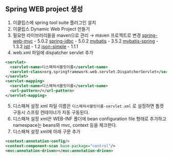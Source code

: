 ## Spring WEB project 생성
1. 이클립스에 spring tool suite 플러그인 설치
2. 이클립스 Dynamic Web Project 만들기
3. 필요한 라이브러리들을 maven으로 관리 → maven 프로젝트로 변경
[spring-web-mvc](https://mvnrepository.com/artifact/org.springframework/spring-webmvc) - 5.0.2
[spring-jdbc](https://mvnrepository.com/artifact/org.springframework/spring-jdbc) - 5.0.2
[mybatis](https://mvnrepository.com/artifact/org.mybatis/mybatis) - 3.5.2
[mybatis-spring](https://mvnrepository.com/artifact/org.mybatis/mybatis-spring) - 1.3.2
[jstl](https://mvnrepository.com/artifact/javax.servlet/jstl) - 1.2
[json-simple](https://mvnrepository.com/artifact/com.googlecode.json-simple/json-simple) - 1.1.1
4. web.xml 파일에 dispatcher servlet 추가
```xml
<servlet>
  <servlet-name>디스패쳐서블릿이름</servlet-name>
  <servlet-class>org.springframework.web.servlet.DispatcherServlet</servlet-class>
</servlet>
<servlet-mapping>
  <servlet-name>디스패쳐서블릿이름</servlet-name>
  <url-pattern>/</url-pattern>
</servlet-mapping>
  ```
 5. 디스패쳐 설정 xml 파일 이름은 `디스패쳐서블릿이름-servlet.xml` 로 설정하면 톰캣 구동시 스프링 컨테이너가 자동 구동된다. 
 6. 디스패쳐 설정 xml은 WEB-INF 폴더에 bean configuration file 형태로 추가하고 namespace는 beans와 mvc, context 등을 체크한다.
 7.  디스패쳐 설정 xml에 아래 구문 추가
 ```xml
<context:annotation-config/>
<context:component-scan base-package="control"/>
<mvc:annotation-driven></mvc:annotation-driven>
```

<!--stackedit_data:
eyJoaXN0b3J5IjpbMTQ1NDYxMzkyOCwtMTQ1MTk3MTk4OCw2MD
QzMDM1OSwxODc5ODczNDM2LC0xNDM4NzQ1MTU4LDU2NzA3NjA2
NywtMTQ0NzE4MjQ0Nyw5Nzk4MTgwODAsLTE1NTQxMzAwODQsLT
U4NDM3MjUxNywxMTgxMzE0OTMxLDEzNDczMzg0MzAsLTYwMDcy
MDU2NiwtMjA5ODk1MTgwMywtODUwMDk2MTcwLDEzNDg1MTk4Nz
YsMTM1NjUzNzg0MSwxMDUwMjYxOTgzLDE5NTQ4NzAwNjUsODMy
ODA5OTEzXX0=
-->